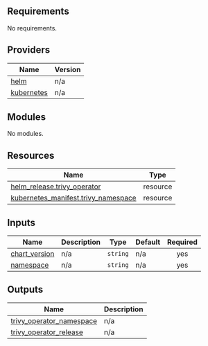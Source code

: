 <!-- BEGIN_TF_DOCS -->
## Requirements

No requirements.

## Providers

| Name | Version |
|------|---------|
| <a name="provider_helm"></a> [helm](#provider\_helm) | n/a |
| <a name="provider_kubernetes"></a> [kubernetes](#provider\_kubernetes) | n/a |

## Modules

No modules.

## Resources

| Name | Type |
|------|------|
| [helm_release.trivy_operator](https://registry.terraform.io/providers/hashicorp/helm/latest/docs/resources/release) | resource |
| [kubernetes_manifest.trivy_namespace](https://registry.terraform.io/providers/hashicorp/kubernetes/latest/docs/resources/manifest) | resource |

## Inputs

| Name | Description | Type | Default | Required |
|------|-------------|------|---------|:--------:|
| <a name="input_chart_version"></a> [chart\_version](#input\_chart\_version) | n/a | `string` | n/a | yes |
| <a name="input_namespace"></a> [namespace](#input\_namespace) | n/a | `string` | n/a | yes |

## Outputs

| Name | Description |
|------|-------------|
| <a name="output_trivy_operator_namespace"></a> [trivy\_operator\_namespace](#output\_trivy\_operator\_namespace) | n/a |
| <a name="output_trivy_operator_release"></a> [trivy\_operator\_release](#output\_trivy\_operator\_release) | n/a |
<!-- END_TF_DOCS -->